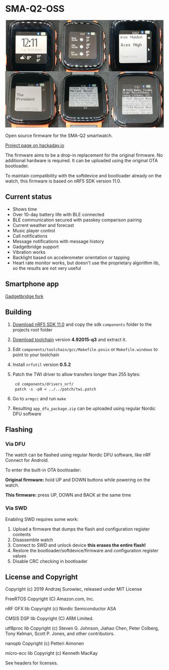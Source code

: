 # SMA-Q2-OSS

![banner](banner.jpg)

Open source firmware for the SMA-Q2 smartwatch.

[Project page on hackaday.io](https://hackaday.io/project/85463-color-open-source-smartwatch)

The firmware aims to be a drop-in replacement for the original firmware. No additional hardware is required. It can be uploaded using the original OTA bootloader.

To maintain compatibility with the softdevice and bootloader already on the watch, this firmware is based on nRF5 SDK version 11.0.

## Current status

  * Shows time
  * Over 10-day battery life with BLE connected
  * BLE communication secured with passkey comparison pairing
  * Current weather and forecast
  * Music player control
  * Call notifications
  * Message notifications with message history
  * Gadgetbridge support
  * Vibration works
  * Backlight based on accelerometer orientation or tapping
  * Heart rate monitor works, but doesn't use the proprietary algorithm lib, so the results are not very useful

## Smartphone app

[Gadgetbridge fork](https://github.com/Emeryth/Gadgetbridge)

## Building

1. [Download nRF5 SDK 11.0](https://www.nordicsemi.com/Software-and-tools/Software/nRF5-SDK/Download#infotabs) and copy the sdk `components` folder to the projects root folder
2. [Download toolchain](https://developer.arm.com/tools-and-software/open-source-software/developer-tools/gnu-toolchain/gnu-rm/downloads) version **4.92015-q3** and extract it.
2. Edit `components/toolchain/gcc/Makefile.posix` or `Makefile.windows` to point to your toolchain
2. Install `nrfutil` version **0.5.2**
3. Patch the TWI driver to allow transfers longer than 255 bytes:

        cd components/drivers_nrf/
        patch -s -p0 < ../../patch/twi.patch

4. Go to `armgcc` and run `make`
5. Resulting `app_dfu_package.zip` can be uploaded using regular Nordic DFU software

## Flashing

### Via DFU
The watch can be flashed using regular Nordic DFU software, like nRF Connect for Android.

To enter the built-in OTA bootloader:

**Original firmware:**
 hold UP and DOWN buttons while powering on the watch.

**This firmware:**
 press UP, DOWN and BACK at the same time


### Via SWD
Enabling SWD requires some work:

1. Upload a firmware that dumps the flash and configuration register contents
2. Disassemble watch
3. Connect to SWD and unlock device **this erases the entire flash!**
4. Restore the bootloader/softdevice/firmware and configuration register values
5. Disable CRC checking in bootloader

## License and Copyright

Copyright (c) 2019 Andrzej Surowiec,
released under MIT License 

FreeRTOS Copyright (C) Amazon.com, Inc.

nRF GFX lib Copyright (c) Nordic Semiconductor ASA

CMSIS DSP lib Copyright (C) ARM Limited. 

utf8proc lib Copyright (c) Steven G. Johnson, Jiahao Chen, Peter Colberg, Tony Kelman, Scott P. Jones, and other contributors.

nanopb Copyright (c) Petteri Aimonen

micro-ecc lib Copyright (c) Kenneth MacKay

See headers for licenses.